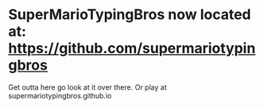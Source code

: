 # SuperMarioTypingBros now located at: https://github.com/supermariotypingbros
Get outta here go look at it over there. Or play at supermariotypingbros.github.io
